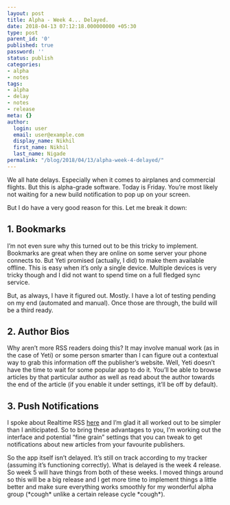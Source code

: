 ```yaml
---
layout: post
title: Alpha - Week 4... Delayed.
date: 2018-04-13 07:12:18.000000000 +05:30
type: post
parent_id: '0'
published: true
password: ''
status: publish
categories:
- alpha
- notes
tags:
- alpha
- delay
- notes
- release
meta: {}
author:
  login: user
  email: user@example.com
  display_name: Nikhil
  first_name: Nikhil
  last_name: Nigade
permalink: "/blog/2018/04/13/alpha-week-4-delayed/"
---
```

<p>We all hate delays. Especially when it comes to airplanes and commercial flights. But this is alpha-grade software. Today is Friday. You’re most likely not waiting for a new build notification to pop up on your screen. </p>
<p>But I do have a very good reason for this. Let me break it down:</p>
<h2>1. Bookmarks</h2>
<p>I’m not even sure why this turned out to be this tricky to implement. Bookmarks are great when they are online on some server your phone connects to. But Yeti promised (actually, I did) to make them available offline. This is easy when it’s only a single device. Multiple devices is very tricky though and I did not want to spend time on a full fledged sync service. </p>
<p>But, as always, I have it figured out. Mostly. I have a lot of testing pending on my end (automated and manual). Once those are through, the build will be a third ready. </p>
<h2>2. Author Bios</h2>
<p>Why aren’t more RSS readers doing this? It may involve manual work (as in the case of Yeti) or some person smarter than I can figure out a contextual way to grab this information off the publisher’s website. Well, Yeti doesn’t have the time to wait for some popular app to do it. You’ll be able to browse articles by that particular author as well as read about the author towards the end of the article (if you enable it under settings, it’ll be off by default).</p>
<h2>3. Push Notifications</h2>
<p>I spoke about Realtime RSS <a href="http://blog.yeti.dezinezync.com/2018/04/03/realtime-rss/">here</a> and I’m glad it all worked out to be simpler than I aniticipated. So to bring these advantages to you, I’m working out the interface and potential “fine grain” settings that you can tweak to get notifications about new articles from your favourite publishers. </p>
<p>So the app itself isn’t delayed. It’s still on track according to my tracker (assuming it’s functioning correctly). What is delayed is the week 4 release. So week 5 will have things from both of these weeks. I moved things around so this will be a big release and I get more time to implement things a little better and make sure everything works smoothly for my wonderful alpha group (*cough* unlike a certain release cycle *cough*). </p>
